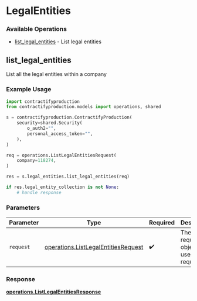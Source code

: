 # LegalEntities

### Available Operations

* [list_legal_entities](#list_legal_entities) - List legal entities

## list_legal_entities

List all the legal entities within a company

### Example Usage

```python
import contractifyproduction
from contractifyproduction.models import operations, shared

s = contractifyproduction.ContractifyProduction(
    security=shared.Security(
        o_auth2="",
        personal_access_token="",
    ),
)

req = operations.ListLegalEntitiesRequest(
    company=118274,
)

res = s.legal_entities.list_legal_entities(req)

if res.legal_entity_collection is not None:
    # handle response
```

### Parameters

| Parameter                                                                                  | Type                                                                                       | Required                                                                                   | Description                                                                                |
| ------------------------------------------------------------------------------------------ | ------------------------------------------------------------------------------------------ | ------------------------------------------------------------------------------------------ | ------------------------------------------------------------------------------------------ |
| `request`                                                                                  | [operations.ListLegalEntitiesRequest](../../models/operations/listlegalentitiesrequest.md) | :heavy_check_mark:                                                                         | The request object to use for the request.                                                 |


### Response

**[operations.ListLegalEntitiesResponse](../../models/operations/listlegalentitiesresponse.md)**

